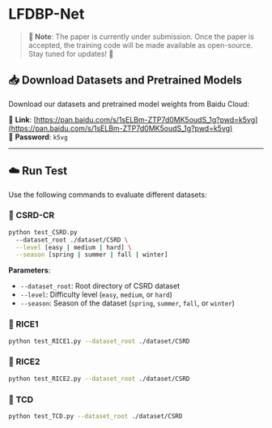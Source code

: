 # LFDBP-Net

> **🚨 Note**: The paper is currently under submission. Once the paper is accepted, the training code will be made available as open-source. Stay tuned for updates! 🚀
## 📥 Download Datasets and Pretrained Models

Download our datasets and pretrained model weights from Baidu Cloud:

🔗 **Link**: [https://pan.baidu.com/s/1sELBm-ZTP7d0MK5oudS_1g?pwd=k5vg](https://pan.baidu.com/s/1sELBm-ZTP7d0MK5oudS_1g?pwd=k5vg)  
🔐 **Password**: `k5vg`


---

## ☁️️ Run Test

Use the following commands to evaluate different datasets:

### 🔹 CSRD-CR

```bash
python test_CSRD.py 
  --dataset_root ./dataset/CSRD \
  --level [easy | medium | hard] \
  --season [spring | summer | fall | winter]
```

**Parameters**:
- `--dataset_root`: Root directory of CSRD dataset  
- `--level`: Difficulty level (`easy`, `medium`, or `hard`)  
- `--season`: Season of the dataset (`spring`, `summer`, `fall`, or `winter`)


### 🔹 RICE1

```bash
python test_RICE1.py --dataset_root ./dataset/CSRD
```

### 🔹 RICE2

```bash
python test_RICE2.py --dataset_root ./dataset/CSRD
```

### 🔹 TCD

```bash
python test_TCD.py --dataset_root ./dataset/CSRD
```
